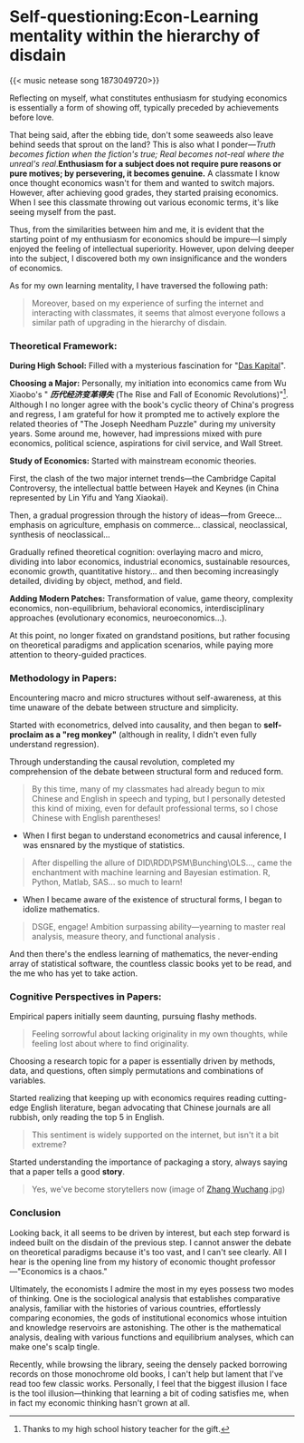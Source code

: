 # Self-questioning:Econ-Learning mentality within the hierarchy of disdain


{{< music netease song 1873049720>}}

Reflecting on myself, what constitutes enthusiasm for studying economics is essentially a form of showing off, typically preceded by achievements before love.

That being said, after the ebbing tide, don't some seaweeds also leave behind seeds that sprout on the land? This is also what I ponder—*Truth becomes fiction when the fiction's true; Real becomes not-real where the unreal's real*.**Enthusiasm for a subject does not require pure reasons or pure motives; by persevering, it becomes genuine.** A classmate I know once thought economics wasn't for them and wanted to switch majors. However, after achieving good grades, they started praising economics. When I see this classmate throwing out various economic terms, it's like seeing myself from the past.

Thus, from the similarities between him and me, it is evident that the starting point of my enthusiasm for economics should be impure—I simply enjoyed the feeling of intellectual superiority. However, upon delving deeper into the subject, I discovered both my own insignificance and the wonders of economics.

As for my own learning mentality, I have traversed the following path:

> Moreover, based on my experience of surfing the internet and interacting with classmates, it seems that almost everyone follows a similar path of upgrading in the hierarchy of disdain.

###  Theoretical Framework:

**During High School:** Filled with a mysterious fascination for "[Das Kapital](https://de.wikipedia.org/wiki/Das_Kapital)".

**Choosing a Major:** Personally, my initiation into economics came from Wu Xiaobo's " ***历代经济变革得失*** (The Rise and Fall of Economic Revolutions)"[^1]. Although I no longer agree with the book's cyclic theory of China's progress and regress, I am grateful for how it prompted me to actively explore the related theories of "The Joseph Needham Puzzle" during my university years. Some around me, however, had impressions mixed with pure economics, political science, aspirations for civil service, and Wall Street.

**Study of Economics:** Started with mainstream economic theories.

First, the clash of the two major internet trends—the Cambridge Capital Controversy, the intellectual battle between Hayek and Keynes (in China represented by Lin Yifu and Yang Xiaokai).

Then, a gradual progression through the history of ideas—from Greece... emphasis on agriculture, emphasis on commerce... classical, neoclassical, synthesis of neoclassical...

Gradually refined theoretical cognition: overlaying macro and micro, dividing into labor economics, industrial economics, sustainable resources, economic growth, quantitative history... and then becoming increasingly detailed, dividing by object, method, and field.

**Adding Modern Patches:** Transformation of value, game theory, complexity economics, non-equilibrium, behavioral economics, interdisciplinary approaches (evolutionary economics, neuroeconomics...).

At this point, no longer fixated on grandstand positions, but rather focusing on theoretical paradigms and application scenarios, while paying more attention to theory-guided practices.

###  Methodology in Papers:

Encountering macro and micro structures without self-awareness, at this time unaware of the debate between structure and simplicity.

Started with econometrics, delved into causality, and then began to **self-proclaim as a "reg monkey"** (although in reality, I didn't even fully understand regression).

Through understanding the causal revolution, completed my comprehension of the debate between structural form and reduced form.

> By this time, many of my classmates had already begun to mix Chinese and English in speech and typing, but I personally detested this kind of mixing, even for default professional terms, so I chose Chinese with English parentheses!

- When I first began to understand econometrics and causal inference, I was ensnared by the mystique of statistics.

> After dispelling the allure of DID\RDD\PSM\Bunching\OLS..., came the enchantment with machine learning and Bayesian estimation.
> R, Python, Matlab, SAS... so much to learn!

- When I became aware of the existence of structural forms, I began to idolize mathematics.

> DSGE, engage! Ambition surpassing ability—yearning to master real analysis, measure theory, and functional analysis .

And then there's the endless learning of mathematics, the never-ending array of statistical software, the countless classic books yet to be read, and the me who has yet to take action.

### Cognitive Perspectives in Papers:

Empirical papers initially seem daunting, pursuing flashy methods.

> Feeling sorrowful about lacking originality in my own thoughts, while feeling lost about where to find originality.

Choosing a research topic for a paper is essentially driven by methods, data, and questions, often simply permutations and combinations of variables.

Started realizing that keeping up with economics requires reading cutting-edge English literature, began advocating that Chinese journals are all rubbish, only reading the top 5 in English.

> This sentiment is widely supported on the internet, but isn't it a bit extreme?

Started understanding the importance of packaging a story, always saying that a paper tells a good **story**.

> Yes, we've become storytellers now (image of [Zhang Wuchang](https://en.wikipedia.org/wiki/Steven_N._S._Cheung).jpg)

### Conclusion

Looking back, it all seems to be driven by interest, but each step forward is indeed built on the disdain of the previous step. I cannot answer the debate on theoretical paradigms because it's too vast, and I can't see clearly. All I hear is the opening line from my history of economic thought professor—"Economics is a chaos."

Ultimately, the economists I admire the most in my eyes possess two modes of thinking. One is the sociological analysis that establishes comparative analysis, familiar with the histories of various countries, effortlessly comparing economies, the gods of institutional economics whose intuition and knowledge reservoirs are astonishing. The other is the mathematical analysis, dealing with various functions and equilibrium analyses, which can make one's scalp tingle.

Recently, while browsing the library, seeing the densely packed borrowing records on those monochrome old books, I can't help but lament that I've read too few classic works. Personally, I feel that the biggest illusion I face is the tool illusion—thinking that learning a bit of coding satisfies me, when in fact my economic thinking hasn't grown at all.

[^1]: Thanks to my high school history teacher for the gift.

